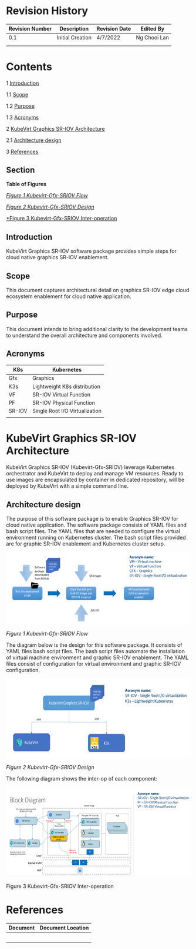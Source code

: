 # Revision History

| Revision Number | Description      | Revision Date | Edited By    |
|-----------------|------------------|---------------|--------------|
| 0.1             | Initial Creation | 4/7/2022      | Ng Chooi Lan |
|                 |                  |               |              |
|                 |                  |               |              |

# Contents 

1   [Introduction](#introduction)

   1.1 [Scope](#scope)
   
   1.2 [Purpose](#purpose)
   
   1.3 [Acronyms](#acronyms)

2 [KubeVirt Graphics SR-IOV Architecture](#kubevirt-graphics-sr-iov-architecture)

   2.1 [Architecture design](#architecture-design)

3 [References](#references)

##  Section

**Table of Figures**

[*Figure 1 Kubevirt-Gfx-SRIOV Flow*](#_Toc109894013)

[*Figure 2 Kubevirt-Gfx-SRIOV Design*](#_Toc109894014)

[*Figure 3 Kubevirt-Gfx-SRIOV Inter-operation](#_Toc109894015)


## Introduction

KubeVirt Graphics SR-IOV software package provides simple steps for
cloud native graphics SR-IOV enablement.

## Scope

This document captures architectural detail on graphics SR-IOV edge
cloud ecosystem enablement for cloud native application.

## Purpose

This document intends to bring additional clarity to the development
teams to understand the overall architecture and components involved.

## Acronyms

| K8s    | Kubernetes                     |
|--------|--------------------------------|
| Gfx    | Graphics                       |
| K3s    | Lightweight K8s distribution   |
| VF     | SR-IOV Virtual Function        |
| PF     | SR-IOV Physical Function       |
| SR-IOV | Single Root I/O Virtualization |
|        |                                |

# KubeVirt Graphics SR-IOV Architecture

KubeVirt Graphics SR-IOV (Kubevirt-Gfx-SRIOV) leverage Kubernetes
orchestrator and KubeVirt to deploy and manage VM resources. Ready to
use images are encapsulated by container in dedicated repository, will
be deployed by KubeVirt with a simple command line.

## Architecture design

The purpose of this software package is to enable Graphics SR-IOV for
cloud native application. The software package consists of YAML files
and bash script files. The YAML files that are needed to configure the
virtual environment running on Kubernetes cluster. The bash script files
provided are for graphic SR-IOV enablement and Kubernetes cluster setup.

<img src="media/image2.PNG"
style="width:5.97285in;height:2.04in" />

<span id="_Toc109894013" class="anchor"></span>*Figure 1
Kubevirt-Gfx-SRIOV Flow*

The diagram below is the design for this software package. It consists
of YAML files bash script files. The bash script files automate the
installation of virtual machine environment and graphic SR-IOV
enablement. The YAML files consist of configuration for virtual
environment and graphic SR-IOV configuration.

<img src="media/image3.PNG"
style="width:6.40527in;height:2.248in"
alt="Diagram Description automatically generated" />

<span id="_Toc109894014" class="anchor"></span>*Figure 2
Kubevirt-Gfx-SRIOV Design*

The following diagram shows the inter-op of each component:

<img src="media/image4.PNG"
style="width:6.39514in;height:2.54236in"
alt="Diagram Description automatically generated" />

<span id="_Toc109894015" class="anchor"></span>Figure 3
Kubevirt-Gfx-SRIOV Inter-operation

# References

| Document | Document Location |
|----------|-------------------|
|          |                   |
|          |                   |
|          |                   |
|          |                   |
|          |                   |
